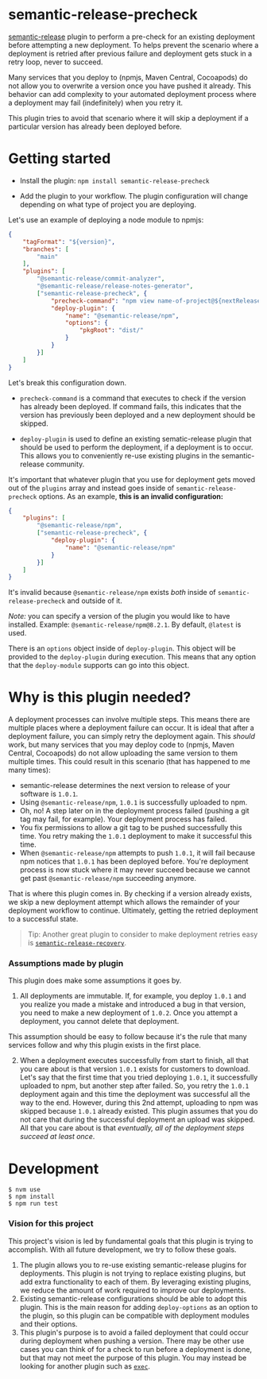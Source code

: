 # semantic-release-precheck

[semantic-release](https://github.com/semantic-release/semantic-release) plugin to perform a pre-check for an existing deployment before attempting a new deployment. To helps prevent the scenario where a deployment is retried after previous failure and deployment gets stuck in a retry loop, never to succeed. 

Many services that you deploy to (npmjs, Maven Central, Cocoapods) do not allow you to overwrite a version once you have pushed it already. This behavior can add complexity to your automated deployment process where a deployment may fail (indefinitely) when you retry it. 

This plugin tries to avoid that scenario where it will skip a deployment if a particular version has already been deployed before. 

# Getting started 

* Install the plugin: `npm install semantic-release-precheck`

* Add the plugin to your workflow. The plugin configuration will change depending on what type of project you are deploying. 

Let's use an example of deploying a node module to npmjs: 

```json
{
    "tagFormat": "${version}",
    "branches": [
        "main"
    ],
    "plugins": [
        "@semantic-release/commit-analyzer",
        "@semantic-release/release-notes-generator",
        ["semantic-release-precheck", {
            "precheck-command": "npm view name-of-project@${nextRelease.version}",
            "deploy-plugin": {
                "name": "@semantic-release/npm",
                "options": {
                    "pkgRoot": "dist/"
                }
            }             
        }]
    ]
}
```

Let's break this configuration down. 

* `precheck-command` is a command that executes to check if the version has already been deployed. If command fails, this indicates that the version has previously been deployed and a new deployment should be skipped. 

* `deploy-plugin` is used to define an existing sematic-release plugin that should be used to perform the deployment, if a deployment is to occur. This allows you to conveniently re-use existing plugins in the semantic-release community. 

It's important that whatever plugin that you use for deployment gets moved out of the `plugins` array and instead goes inside of `semantic-release-precheck` options. As an example, **this is an invalid configuration:**

```json
{
    "plugins": [
        "@semantic-release/npm",
        ["semantic-release-precheck", {
            "deploy-plugin": {
                "name": "@semantic-release/npm"
            }
        }]
    ]
}
```

It's invalid because `@semantic-release/npm` exists *both* inside of `semantic-release-precheck` and outside of it. 

*Note:* you can specify a version of the plugin you would like to have installed. Example: `@semantic-release/npm@8.2.1`. By default, `@latest` is used. 

There is an `options` object inside of `deploy-plugin`. This object will be provided to the `deploy-plugin` during execution. This means that any option that the `deploy-module` supports can go into this object. 

# Why is this plugin needed? 

A deployment processes can involve multiple steps. This means there are multiple places where a deployment failure can occur. It is ideal that after a deployment failure, you can simply retry the deployment again. This *should* work, but many services that you may deploy code to (npmjs, Maven Central, Cocoapods) do not allow uploading the same version to them multiple times. This could result in this scenario (that has happened to me many times): 

* semantic-release determines the next version to release of your software is `1.0.1`. 
* Using `@semantic-release/npm`, `1.0.1` is successfully uploaded to npm. 
* Oh, no! A step later on in the deployment process failed (pushing a git tag may fail, for example). Your deployment process has failed. 
* You fix permissions to allow a git tag to be pushed successfully this time. You retry making the `1.0.1` deployment to make it successful this time. 
* When `@semantic-release/npm` attempts to push `1.0.1`, it will fail because npm notices that `1.0.1` has been deployed before. You're deployment process is now stuck where it may never succeed because we cannot get past `@semantic-release/npm` succeeding anymore. 

That is where this plugin comes in. By checking if a version already exists, we skip a new deployment attempt which allows the remainder of your deployment workflow to continue. Ultimately, getting the retried deployment to a successful state. 

> Tip: Another great plugin to consider to make deployment retries easy is [`semantic-release-recovery`](https://github.com/levibostian/semantic-release-recovery). 

### Assumptions made by plugin 

This plugin does make some assumptions it goes by. 

1. All deployments are immutable. If, for example, you deploy `1.0.1` and you realize you made a mistake and introduced a bug in that version, you need to make a new deployment of `1.0.2`. Once you attempt a deployment, you cannot delete that deployment. 

This assumption should be easy to follow because it's the rule that many services follow and why this plugin exists in the first place. 

2. When a deployment executes successfully from start to finish, all that you care about is that version `1.0.1` exists for customers to download. Let's say that the first time that you tried deploying `1.0.1`, it successfully uploaded to npm, but another step after failed. So, you retry the `1.0.1` deployment again and this time the deployment was successful all the way to the end. However, during this 2nd attempt, uploading to npm was skipped because `1.0.1` already existed. This plugin assumes that you do not care that during the successful deployment an upload was skipped. All that you care about is that *eventually, all of the deployment steps succeed at least once*. 

# Development 

```
$ nvm use 
$ npm install 
$ npm run test 
```

### Vision for this project

This project's vision is led by fundamental goals that this plugin is trying to accomplish. With all future development, we try to follow these goals.

1. The plugin allows you to re-use existing semantic-release plugins for deployments. This plugin is not trying to replace existing plugins, but add extra functionality to each of them. By leveraging existing plugins, we reduce the amount of work required to improve our deployments. 
2. Existing semantic-release configurations should be able to adopt this plugin. This is the main reason for adding `deploy-options` as an option to the plugin, so this plugin can be compatible with deployment modules and their options. 
3. This plugin's purpose is to avoid a failed deployment that could occur during deployment when pushing a version. There may be other use cases you can think of for a check to run before a deployment is done, but that may not meet the purpose of this plugin. You may instead be looking for another plugin such as [`exec`](https://github.com/semantic-release/exec). 

